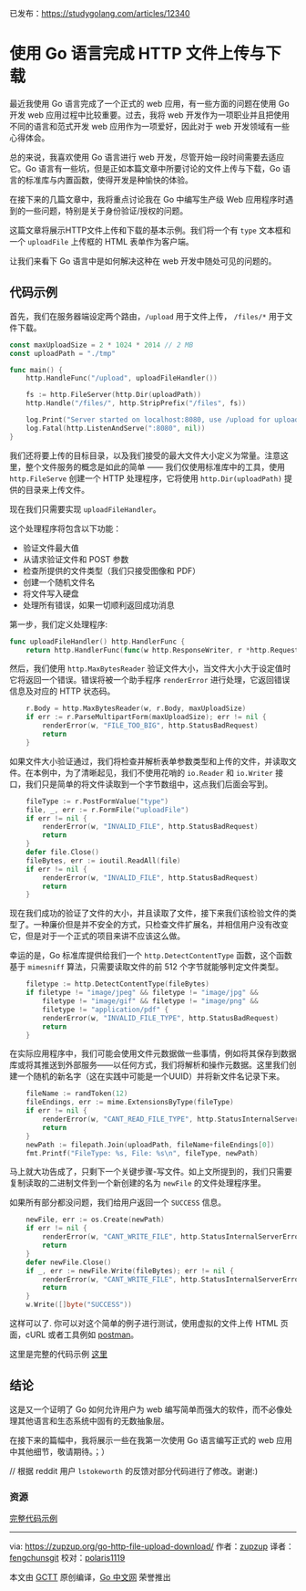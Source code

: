 已发布：https://studygolang.com/articles/12340

# 使用 Go 语言完成 HTTP 文件上传与下载

最近我使用 Go 语言完成了一个正式的 web 应用，有一些方面的问题在使用 Go 开发 web 应用过程中比较重要。过去，我将 web 开发作为一项职业并且把使用不同的语言和范式开发 web 应用作为一项爱好，因此对于 web 开发领域有一些心得体会。

总的来说，我喜欢使用 Go 语言进行 web 开发，尽管开始一段时间需要去适应它。Go 语言有一些坑，但是正如本篇文章中所要讨论的文件上传与下载，Go 语言的标准库与内置函数，使得开发是种愉快的体验。

在接下来的几篇文章中，我将重点讨论我在 Go 中编写生产级 Web 应用程序时遇到的一些问题，特别是关于身份验证/授权的问题。

这篇文章将展示HTTP文件上传和下载的基本示例。我们将一个有 `type` 文本框和一个 `uploadFile`  上传框的 HTML 表单作为客户端。

让我们来看下 Go 语言中是如何解决这种在 web 开发中随处可见的问题的。

## 代码示例

首先，我们在服务器端设定两个路由，`/upload` 用于文件上传， `/files/*` 用于文件下载。

```go
const maxUploadSize = 2 * 1024 * 2014 // 2 MB
const uploadPath = "./tmp"

func main() {
	http.HandleFunc("/upload", uploadFileHandler())

	fs := http.FileServer(http.Dir(uploadPath))
	http.Handle("/files/", http.StripPrefix("/files", fs))

	log.Print("Server started on localhost:8080, use /upload for uploading files and /files/{fileName} for downloading files.")
	log.Fatal(http.ListenAndServe(":8080", nil))
}
```
我们还将要上传的目标目录，以及我们接受的最大文件大小定义为常量。注意这里，整个文件服务的概念是如此的简单 —— 我们仅使用标准库中的工具，使用 `http.FileServe` 创建一个 HTTP 处理程序，它将使用 `http.Dir(uploadPath)` 提供的目录来上传文件。

现在我们只需要实现 `uploadFileHandler`。

这个处理程序将包含以下功能：

- 验证文件最大值
- 从请求验证文件和 POST 参数
- 检查所提供的文件类型（我们只接受图像和 PDF）
- 创建一个随机文件名
- 将文件写入硬盘
- 处理所有错误，如果一切顺利返回成功消息

第一步，我们定义处理程序:

```go
func uploadFileHandler() http.HandlerFunc {
	return http.HandlerFunc(func(w http.ResponseWriter, r *http.Request) {
```

然后，我们使用 `http.MaxBytesReader` 验证文件大小，当文件大小大于设定值时它将返回一个错误。错误将被一个助手程序 `renderError` 进行处理，它返回错误信息及对应的 HTTP 状态码。

```go
	r.Body = http.MaxBytesReader(w, r.Body, maxUploadSize)
	if err := r.ParseMultipartForm(maxUploadSize); err != nil {
		renderError(w, "FILE_TOO_BIG", http.StatusBadRequest)
		return
	}
```

如果文件大小验证通过，我们将检查并解析表单参数类型和上传的文件，并读取文件。在本例中，为了清晰起见，我们不使用花哨的 `io.Reader` 和 `io.Writer` 接口，我们只是简单的将文件读取到一个字节数组中，这点我们后面会写到。

```go
	fileType := r.PostFormValue("type")
	file, _, err := r.FormFile("uploadFile")
	if err != nil {
		renderError(w, "INVALID_FILE", http.StatusBadRequest)
		return
	}
	defer file.Close()
	fileBytes, err := ioutil.ReadAll(file)
	if err != nil {
		renderError(w, "INVALID_FILE", http.StatusBadRequest)
		return
	}
```

现在我们成功的验证了文件的大小，并且读取了文件，接下来我们该检验文件的类型了。一种廉价但是并不安全的方式，只检查文件扩展名，并相信用户没有改变它，但是对于一个正式的项目来讲不应该这么做。

幸运的是，Go 标准库提供给我们一个 `http.DetectContentType` 函数，这个函数基于 `mimesniff` 算法，只需要读取文件的前 512 个字节就能够判定文件类型。

```go
	filetype := http.DetectContentType(fileBytes)
	if filetype != "image/jpeg" && filetype != "image/jpg" &&
		filetype != "image/gif" && filetype != "image/png" &&
		filetype != "application/pdf" {
		renderError(w, "INVALID_FILE_TYPE", http.StatusBadRequest)
		return
	}
```

在实际应用程序中，我们可能会使用文件元数据做一些事情，例如将其保存到数据库或将其推送到外部服务——以任何方式，我们将解析和操作元数据。这里我们创建一个随机的新名字（这在实践中可能是一个UUID）并将新文件名记录下来。

```go
	fileName := randToken(12)
	fileEndings, err := mime.ExtensionsByType(fileType)
	if err != nil {
		renderError(w, "CANT_READ_FILE_TYPE", http.StatusInternalServerError)
		return
	}
	newPath := filepath.Join(uploadPath, fileName+fileEndings[0])
	fmt.Printf("FileType: %s, File: %s\n", fileType, newPath)
```

马上就大功告成了，只剩下一个关键步骤-写文件。如上文所提到的，我们只需要复制读取的二进制文件到一个新创建的名为 `newFile` 的文件处理程序里。

如果所有部分都没问题，我们给用户返回一个 `SUCCESS` 信息。

```go
	newFile, err := os.Create(newPath)
	if err != nil {
		renderError(w, "CANT_WRITE_FILE", http.StatusInternalServerError)
		return
	}
	defer newFile.Close()
	if _, err := newFile.Write(fileBytes); err != nil {
		renderError(w, "CANT_WRITE_FILE", http.StatusInternalServerError)
		return
	}
	w.Write([]byte("SUCCESS"))
```

这样可以了. 你可以对这个简单的例子进行测试，使用虚拟的文件上传 HTML 页面，cURL 或者工具例如 [postman](https://www.getpostman.com/)。

这里是完整的代码示例 [这里](https://github.com/zupzup/golang-http-file-upload-download)

## 结论

这是又一个证明了 Go 如何允许用户为 web 编写简单而强大的软件，而不必像处理其他语言和生态系统中固有的无数抽象层。

在接下来的篇幅中，我将展示一些在我第一次使用 Go 语言编写正式的 web 应用中其他细节，敬请期待。；）

// 根据 reddit 用户 `lstokeworth` 的反馈对部分代码进行了修改。谢谢:)

### 资源
[完整代码示例](https://github.com/zupzup/golang-http-file-upload-download)

---

via: https://zupzup.org/go-http-file-upload-download/
作者：[zupzup](https://zupzup.org/about/)
译者：[fengchunsgit](https://github.com/fengchunsgit)
校对：[polaris1119](https://github.com/polaris1119)

本文由 [GCTT](https://github.com/studygolang/GCTT) 原创编译，[Go 中文网](https://studygolang.com/) 荣誉推出

